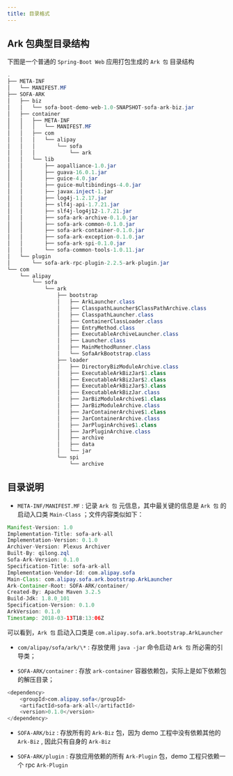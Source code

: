 ```yaml
---
title: 目录格式
---
```


## Ark 包典型目录结构
下图是一个普通的 `Spring-Boot Web` 应用打包生成的 `Ark 包` 目录结构

```java
.
├── META-INF
│   └── MANIFEST.MF
├── SOFA-ARK
│   ├── biz
│   │   └── sofa-boot-demo-web-1.0-SNAPSHOT-sofa-ark-biz.jar
│   ├── container
│   │   ├── META-INF
│   │   │   └── MANIFEST.MF
│   │   ├── com
│   │   │   └── alipay
│   │   │       └── sofa
│   │   │           └── ark
│   │   └── lib
│   │       ├── aopalliance-1.0.jar
│   │       ├── guava-16.0.1.jar
│   │       ├── guice-4.0.jar
│   │       ├── guice-multibindings-4.0.jar
│   │       ├── javax.inject-1.jar
│   │       ├── log4j-1.2.17.jar
│   │       ├── slf4j-api-1.7.21.jar
│   │       ├── slf4j-log4j12-1.7.21.jar
│   │       ├── sofa-ark-archive-0.1.0.jar
│   │       ├── sofa-ark-common-0.1.0.jar
│   │       ├── sofa-ark-container-0.1.0.jar
│   │       ├── sofa-ark-exception-0.1.0.jar
│   │       ├── sofa-ark-spi-0.1.0.jar
│   │       └── sofa-common-tools-1.0.11.jar
│   └── plugin
│       └── sofa-ark-rpc-plugin-2.2.5-ark-plugin.jar
└── com
    └── alipay
        └── sofa
            └── ark
                ├── bootstrap
                │   ├── ArkLauncher.class
                │   ├── ClasspathLauncher$ClassPathArchive.class
                │   ├── ClasspathLauncher.class
                │   ├── ContainerClassLoader.class
                │   ├── EntryMethod.class
                │   ├── ExecutableArchiveLauncher.class
                │   ├── Launcher.class
                │   ├── MainMethodRunner.class
                │   └── SofaArkBootstrap.class
                ├── loader
                │   ├── DirectoryBizModuleArchive.class
                │   ├── ExecutableArkBizJar$1.class
                │   ├── ExecutableArkBizJar$2.class
                │   ├── ExecutableArkBizJar$3.class
                │   ├── ExecutableArkBizJar.class
                │   ├── JarBizModuleArchive$1.class
                │   ├── JarBizModuleArchive.class
                │   ├── JarContainerArchive$1.class
                │   ├── JarContainerArchive.class
                │   ├── JarPluginArchive$1.class
                │   ├── JarPluginArchive.class
                │   ├── archive
                │   ├── data
                │   └── jar
                └── spi
                    └── archive
```

## 目录说明
* <div data-type="alignment" data-value="justify" style="text-align:justify;"><div data-type="p"><code>META-INF/MANIFEST.MF</code> : 记录 <code>Ark 包</code> 元信息，其中最关键的信息是 <code>Ark 包</code> 的启动入口类 <code>Main-Class</code> ；文件内容类似如下：</div></div>

```java
Manifest-Version: 1.0
Implementation-Title: sofa-ark-all
Implementation-Version: 0.1.0
Archiver-Version: Plexus Archiver
Built-By: qilong.zql
Sofa-Ark-Version: 0.1.0
Specification-Title: sofa-ark-all
Implementation-Vendor-Id: com.alipay.sofa
Main-Class: com.alipay.sofa.ark.bootstrap.ArkLauncher
Ark-Container-Root: SOFA-ARK/container/
Created-By: Apache Maven 3.2.5
Build-Jdk: 1.8.0_101
Specification-Version: 0.1.0
ArkVersion: 0.1.0
Timestamp: 2018-03-13T18:13:06Z
```
可以看到，`Ark 包` 启动入口类是 `com.alipay.sofa.ark.bootstrap.ArkLauncher`

* `com/alipay/sofa/ark/\*` : 存放使用 `java -jar` 命令启动 `Ark 包`  所必需的引导类；


* `SOFA-ARK/container` : 存放 `ark-container` 容器依赖包，实际上是如下依赖包的解压目录；

```java
<dependency>
    <groupId>com.alipay.sofa</groupId>
    <artifactId>sofa-ark-all</artifactId>
    <version>0.1.0</version>
</dependency>
```

* `SOFA-ARK/biz` : 存放所有的 `Ark-Biz` 包，因为 demo 工程中没有依赖其他的 `Ark-Biz` , 因此只有自身的 `Ark-Biz`


* `SOFA-ARK/plugin` : 存放应用依赖的所有 `Ark-Plugin` 包，demo 工程只依赖一个 rpc `Ark-Plugin`


